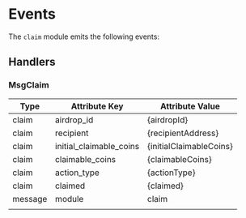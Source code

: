 <!-- order: 4 -->

# Events

The `claim` module emits the following events:

## Handlers

### MsgClaim

| Type    | Attribute Key           | Attribute Value         |
| ------- | ----------------------- | ----------------------- |
| claim   | airdrop_id              | {airdropId}             |
| claim   | recipient               | {recipientAddress}      |
| claim   | initial_claimable_coins | {initialClaimableCoins} |
| claim   | claimable_coins         | {claimableCoins}        |
| claim   | action_type             | {actionType}            |
| claim   | claimed                 | {claimed}               |
| message | module                  | claim                   |
|         |                         |                         |